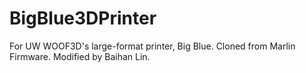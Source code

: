 # BigBlue3DPrinter
For UW WOOF3D's large-format printer, Big Blue. 
Cloned from Marlin Firmware. Modified by Baihan Lin.
